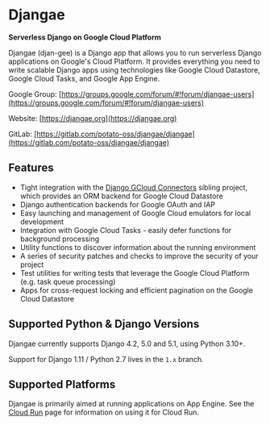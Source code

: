 # Djangae

**Serverless Django on Google Cloud Platform**

Djangae (djan-gee) is a Django app that allows you to run serverless Django applications on Google's Cloud Platform. It provides
everything you need to write scalable Django apps using technologies like Google Cloud Datastore, Google Cloud Tasks, and Google App Engine.

Google Group: [https://groups.google.com/forum/#!forum/djangae-users](https://groups.google.com/forum/#!forum/djangae-users)

Website: [https://djangae.org](https://djangae.org)

GitLab: [https://gitlab.com/potato-oss/djangae/djangae](https://gitlab.com/potato-oss/djangae/djangae)


## Features

* Tight integration with the [Django GCloud Connectors](https://gitlab.com/potato-oss/google-cloud/django-gcloud-connectors) sibling project, which provides an ORM backend for Google Cloud Datastore
* Django authentication backends for Google OAuth and IAP
* Easy launching and management of Google Cloud emulators for local development
* Integration with Google Cloud Tasks - easily defer functions for background processing
* Utility functions to discover information about the running environment
* A series of security patches and checks to improve the security of your project
* Test utilities for writing tests that leverage the Google Cloud Platform (e.g. task queue processing)
* Apps for cross-request locking and efficient pagination on the Google Cloud Datastore

## Supported Python & Django Versions

Djangae currently supports Django 4.2, 5.0 and 5.1, using Python 3.10+.

Support for Django 1.11 / Python 2.7 lives in the `1.x` branch.


## Supported Platforms

Djangae is primarily aimed at running applications on App Engine.
See the [Cloud Run](cloud_run.md) page for information on using it for Cloud Run.
